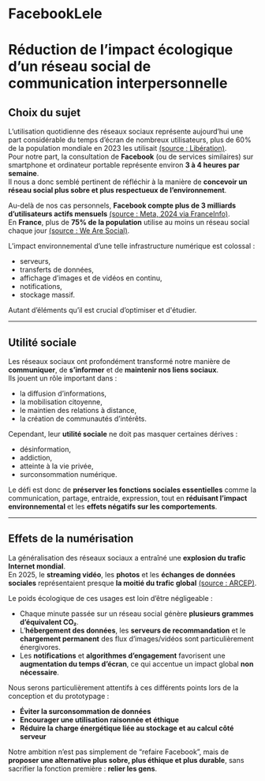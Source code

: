 # FacebookLele
# Réduction de l’impact écologique d’un réseau social de communication interpersonnelle

## Choix du sujet

L’utilisation quotidienne des réseaux sociaux représente aujourd’hui une part considérable du temps d’écran de nombreux utilisateurs, plus de 60% de la population mondiale en 2023 les utilisait [(source : Libération)](https://www.liberation.fr/lifestyle/plus-de-60-de-la-population-mondiale-utilise-les-reseaux-sociaux-20230727_JLXQN6EVX5GBVLO2CI6VZY4YLM/).  
Pour notre part, la consultation de **Facebook** (ou de services similaires) sur smartphone et ordinateur portable représente environ **3 à 4 heures par semaine**.  
Il nous a donc semblé pertinent de réfléchir à la manière de **concevoir un réseau social plus sobre et plus respectueux de l’environnement**.

Au-delà de nos cas personnels, **Facebook compte plus de 3 milliards d’utilisateurs actifs mensuels** [(source : Meta, 2024 via FranceInfo)](https://www.franceinfo.fr/internet/reseaux-sociaux/facebook/de-facebook-a-meta-cinq-chiffres-qui-montrent-comment-le-reseau-de-mark-zuckerberg-est-devenu-un-geant-economique_6325794.html).  
En **France**, plus de **75% de la population** utilise au moins un réseau social chaque jour [(source : We Are Social)](https://wearesocial.com/fr/blog/2025/02/digital-report-france-2025-%F0%9F%87%AB%F0%9F%87%B7/).  

L’impact environnemental d’une telle infrastructure numérique est colossal :  
- serveurs,  
- transferts de données,  
- affichage d’images et de vidéos en continu,  
- notifications,  
- stockage massif.  

Autant d’éléments qu’il est crucial d’optimiser et d'étudier.  

---

## Utilité sociale

Les réseaux sociaux ont profondément transformé notre manière de **communiquer**, de **s’informer** et de **maintenir nos liens sociaux**.  
Ils jouent un rôle important dans :
- la diffusion d’informations,  
- la mobilisation citoyenne,  
- le maintien des relations à distance,  
- la création de communautés d’intérêts.  

Cependant, leur **utilité sociale** ne doit pas masquer certaines dérives :  
- désinformation,  
- addiction,  
- atteinte à la vie privée,  
- surconsommation numérique.  

Le défi est donc de **préserver les fonctions sociales essentielles** comme la communication, partage, entraide, expression, tout en **réduisant l’impact environnemental** et les **effets négatifs sur les comportements**.  

---

## Effets de la numérisation

La généralisation des réseaux sociaux a entraîné une **explosion du trafic Internet mondial**.  
En 2025, le **streaming vidéo**, les **photos** et les **échanges de données sociales** représentaient presque **la moitié du trafic global** [(source : ARCEP)](https://www.arcep.fr/actualites/actualites-et-communiques/detail/n/numerique-040725.html).  

Le poids écologique de ces usages est loin d’être négligeable :  
- Chaque minute passée sur un réseau social génère **plusieurs grammes d’équivalent CO₂**.  
- L’**hébergement des données**, les **serveurs de recommandation** et le **chargement permanent** des flux d’images/vidéos sont particulièrement énergivores.  
- Les **notifications** et **algorithmes d’engagement** favorisent une **augmentation du temps d’écran**, ce qui accentue un impact global **non nécessaire**.  


Nous serons particulièrement attentifs à ces différents points lors de la conception et du prototypage :  
- **Éviter la surconsommation de données**  
- **Encourager une utilisation raisonnée et éthique**  
- **Réduire la charge énergétique liée au stockage et au calcul côté serveur**  


Notre ambition n’est pas simplement de “refaire Facebook”, mais de **proposer une alternative plus sobre, plus éthique et plus durable**, sans sacrifier la fonction première : **relier les gens**.  



